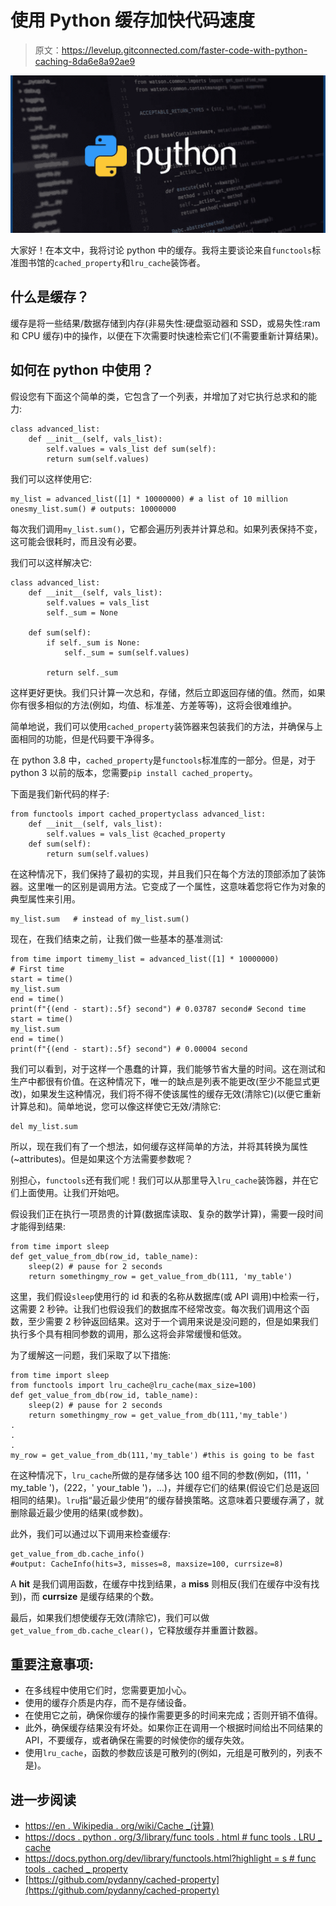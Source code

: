 # 使用 Python 缓存加快代码速度

> 原文：<https://levelup.gitconnected.com/faster-code-with-python-caching-8da6e8a92ae9>

![](img/e4bc5fb0f7bbaa5ed00e6ab6ada49462.png)

大家好！在本文中，我将讨论 python 中的缓存。我将主要谈论来自`functools`标准图书馆的`cached_property`和`lru_cache`装饰者。

## 什么是缓存？

缓存是将一些结果/数据存储到内存(非易失性:硬盘驱动器和 SSD，或易失性:ram 和 CPU 缓存)中的操作，以便在下次需要时快速检索它们(不需要重新计算结果)。

## 如何在 python 中使用？

假设您有下面这个简单的类，它包含了一个列表，并增加了对它执行总求和的能力:

```
class advanced_list:
    def __init__(self, vals_list):
        self.values = vals_list def sum(self):
        return sum(self.values)
```

我们可以这样使用它:

```
my_list = advanced_list([1] * 10000000) # a list of 10 million onesmy_list.sum() # outputs: 10000000
```

每次我们调用`my_list.sum()`，它都会遍历列表并计算总和。如果列表保持不变，这可能会很耗时，而且没有必要。

我们可以这样解决它:

```
class advanced_list:
    def __init__(self, vals_list):
        self.values = vals_list
        self._sum = None

    def sum(self):
        if self._sum is None:
            self._sum = sum(self.values)

        return self._sum
```

这样更好更快。我们只计算一次总和，存储，然后立即返回存储的值。然而，如果你有很多相似的方法(例如，均值、标准差、方差等等)，这将会很难维护。

简单地说，我们可以使用`cached_property`装饰器来包装我们的方法，并确保与上面相同的功能，但是代码要干净得多。

在 python 3.8 中，`cached_property`是`functools`标准库的一部分。但是，对于 python 3 以前的版本，您需要`pip install cached_property`。

下面是我们新代码的样子:

```
from functools import cached_propertyclass advanced_list:
    def __init__(self, vals_list):
        self.values = vals_list @cached_property
    def sum(self):
        return sum(self.values)
```

在这种情况下，我们保持了最初的实现，并且我们只在每个方法的顶部添加了装饰器。这里唯一的区别是调用方法。它变成了一个属性，这意味着您将它作为对象的典型属性来引用。

```
my_list.sum   # instead of my_list.sum()
```

现在，在我们结束之前，让我们做一些基本的基准测试:

```
from time import timemy_list = advanced_list([1] * 10000000)
# First time
start = time()
my_list.sum
end = time()
print(f"{(end - start):.5f} second") # 0.03787 second# Second time
start = time()
my_list.sum
end = time()
print(f"{(end - start):.5f} second") # 0.00004 second
```

我们可以看到，对于这样一个愚蠢的计算，我们能够节省大量的时间。这在测试和生产中都很有价值。在这种情况下，唯一的缺点是列表不能更改(至少不能显式更改)，如果发生这种情况，我们将不得不使该属性的缓存无效(清除它)(以便它重新计算总和)。简单地说，您可以像这样使它无效/清除它:

```
del my_list.sum
```

所以，现在我们有了一个想法，如何缓存这样简单的方法，并将其转换为属性(~attributes)。但是如果这个方法需要参数呢？

别担心，`functools`还有我们呢！我们可以从那里导入`lru_cache`装饰器，并在它们上面使用。让我们开始吧。

假设我们正在执行一项昂贵的计算(数据库读取、复杂的数学计算)，需要一段时间才能得到结果:

```
from time import sleep
def get_value_from_db(row_id, table_name):
    sleep(2) # pause for 2 seconds
    return somethingmy_row = get_value_from_db(111, 'my_table')
```

这里，我们假设`sleep`使用行的 id 和表的名称从数据库(或 API 调用)中检索一行，这需要 2 秒钟。让我们也假设我们的数据库不经常改变。每次我们调用这个函数，至少需要 2 秒钟返回结果。这对于一个调用来说是没问题的，但是如果我们执行多个具有相同参数的调用，那么这将会非常缓慢和低效。

为了缓解这一问题，我们采取了以下措施:

```
from time import sleep
from functools import lru_cache@lru_cache(max_size=100)
def get_value_from_db(row_id, table_name):
    sleep(2) # pause for 2 seconds
    return somethingmy_row = get_value_from_db(111,'my_table')
.
.
.
my_row = get_value_from_db(111,'my_table') #this is going to be fast
```

在这种情况下，`lru_cache`所做的是存储多达 100 组不同的参数(例如，(111，' my_table ')，(222，' your_table ')，…)，并缓存它们的结果(假设它们总是返回相同的结果)。`lru`指“最近最少使用”的缓存替换策略。这意味着只要缓存满了，就删除最近最少使用的结果(或参数)。

此外，我们可以通过以下调用来检查缓存:

```
get_value_from_db.cache_info()
#output: CacheInfo(hits=3, misses=8, maxsize=100, currsize=8)
```

A **hit** 是我们调用函数，在缓存中找到结果，a **miss** 则相反(我们在缓存中没有找到)，而 **currsize** 是缓存结果的个数。

最后，如果我们想使缓存无效(清除它)，我们可以做`get_value_from_db.cache_clear()`，它释放缓存并重置计数器。

## 重要注意事项:

*   在多线程中使用它们时，您需要更加小心。
*   使用的缓存介质是内存，而不是存储设备。
*   在使用它之前，确保你缓存的操作需要更多的时间来完成；否则开销不值得。
*   此外，确保缓存结果没有坏处。如果你正在调用一个根据时间给出不同结果的 API，不要缓存，或者确保在需要的时候使你的缓存失效。
*   使用`lru_cache`，函数的参数应该是可散列的(例如，元组是可散列的，列表不是)。

## 进一步阅读

*   [https://en . Wikipedia . org/wiki/Cache _(计算)](https://en.wikipedia.org/wiki/Cache_(computing))
*   [https://docs . python . org/3/library/func tools . html # func tools . LRU _ cache](https://docs.python.org/3/library/functools.html#functools.lru_cache)
*   [https://docs.python.org/dev/library/functools.html?highlight = s # func tools . cached _ property](https://docs.python.org/dev/library/functools.html?highlight=s#functools.cached_property)
*   [https://github.com/pydanny/cached-property](https://github.com/pydanny/cached-property)